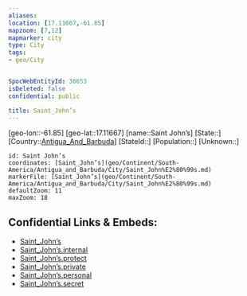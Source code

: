 ```yaml
---
aliases: 
location: [17.11667,-61.85]
mapzoom: [7,12] 
mapmarker: city 
type: City
tags:
- geo/City


SpocWebEntityId: 36653
isDeleted: false
confidential: public

title: Saint_John’s
---
```

[geo-lon::-61.85]
[geo-lat::17.11667]
[name::Saint John’s]
[State::]
[Country::[Antigua_And_Barbuda](geo/Continent/South-America/Antigua_And_Barbuda.md)]
[StateId::]
[Population::]
[Unknown::]


```leaflet
id: Saint John’s
coordinates: [Saint_John’s](geo/Continent/South-America/Antigua_and_Barbuda/City/Saint_John%E2%80%99s.md)
markerFile: [Saint_John’s](geo/Continent/South-America/Antigua_and_Barbuda/City/Saint_John%E2%80%99s.md)
defaultZoom: 11 
maxZoom: 18
```


## Confidential Links & Embeds: 
- [Saint_John’s](../../../../../../_public/geo/Continent/South-America/Antigua_and_Barbuda/City/Saint_John%E2%80%99s.md) 
- [Saint_John’s.internal](../../../../../../_internal/geo/Continent/South-America/Antigua_and_Barbuda/City/Saint_John%E2%80%99s.internal.md) 
- [Saint_John’s.protect](../../../../../../_protect/geo/Continent/South-America/Antigua_and_Barbuda/City/Saint_John%E2%80%99s.protect.md) 
- [Saint_John’s.private](../../../../../../_private/geo/Continent/South-America/Antigua_and_Barbuda/City/Saint_John%E2%80%99s.private.md) 
- [Saint_John’s.personal](../../../../../../_personal/geo/Continent/South-America/Antigua_and_Barbuda/City/Saint_John%E2%80%99s.personal.md) 
- [Saint_John’s.secret](../../../../../../_secret/geo/Continent/South-America/Antigua_and_Barbuda/City/Saint_John%E2%80%99s.secret.md) 
